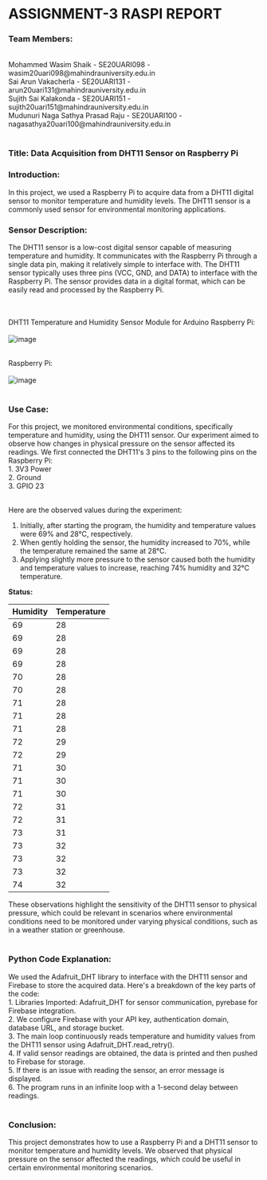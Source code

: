 # ASSIGNMENT-3 RASPI REPORT

<h3>Team Members: </h3> <br>
Mohammed Wasim Shaik - SE20UARI098 - wasim20uari098@mahindrauniversity.edu.in <br>
Sai Arun Vakacherla - SE20UARI131 - arun20uari131@mahindrauniversity.edu.in <br>
Sujith Sai Kalakonda - SE20UARI151 - sujith20uari151@mahindrauniversity.edu.in <br>
Mudunuri Naga Sathya Prasad Raju - SE20UARI100 - nagasathya20uari100@mahindrauniversity.edu.in <br>
<br>

<h3>Title: Data Acquisition from DHT11 Sensor on Raspberry Pi</h3> 

<h3>Introduction:</h3>
In this project, we used a Raspberry Pi to acquire data from a DHT11 digital sensor to monitor temperature and humidity levels. The DHT11 sensor is a commonly used sensor for environmental monitoring applications.
<br>

<h3>Sensor Description:</h3>
The DHT11 sensor is a low-cost digital sensor capable of measuring temperature and humidity. It communicates with the Raspberry Pi through a single data pin, making it relatively simple to interface with. The DHT11 sensor typically uses three pins (VCC, GND, and DATA) to interface with the Raspberry Pi. The sensor provides data in a digital format, which can be easily read and processed by the Raspberry Pi. <br>
<br>
<br>

DHT11 Temperature and Humidity Sensor Module for Arduino Raspberry Pi: <br>
<br>
![image](https://github.com/sujithsai-kalakonda/se20uari151_assign3_RasPi/assets/108214819/2f7191a6-6e28-4bed-a167-284fdeb52383) <br>
<br>

Raspberry Pi: <br>
<br>
![image](https://github.com/sujithsai-kalakonda/se20uari151_assign3_RasPi/assets/108214819/d93004f0-623a-4fb0-bcbe-dbb0ccb8b5d9) <br>
<br>

<h3>Use Case:</h3>
For this project, we monitored environmental conditions, specifically temperature and humidity, using the DHT11 sensor. Our experiment aimed to observe how changes in physical pressure on the sensor affected its readings. We first connected the DHT11's 3 pins to the following pins on the Raspberry Pi: <br>
1. 3V3 Power <br>
2. Ground <br>
3. GPIO 23 <br>
<br>

Here are the observed values during the experiment: <br>
1. Initially, after starting the program, the humidity and temperature values were 69% and 28°C, respectively. <br>
2. When gently holding the sensor, the humidity increased to 70%, while the temperature remained the same at 28°C. <br>
3. Applying slightly more pressure to the sensor caused both the humidity and temperature values to increase, reaching 74% humidity and 32°C temperature. <br>

**Status:**

| Humidity | Temperature |
|----------|-------------|
| 69       | 28          |
| 69       | 28          |
| 69       | 28          |
| 69       | 28          |
| 70       | 28          |
| 70       | 28          |
| 71       | 28          |
| 71       | 28          |
| 71       | 28          |
| 72       | 29          |
| 72       | 29          |
| 71       | 30          |
| 71       | 30          |
| 71       | 30          |
| 72       | 31          |
| 72       | 31          |
| 73       | 31          |
| 73       | 32          |
| 73       | 32          |
| 73       | 32          |
| 74       | 32          |

These observations highlight the sensitivity of the DHT11 sensor to physical pressure, which could be relevant in scenarios where environmental conditions need to be monitored under varying physical conditions, such as in a weather station or greenhouse. <br>
<br>

<h3>Python Code Explanation:</h3>
We used the Adafruit_DHT library to interface with the DHT11 sensor and Firebase to store the acquired data. Here's a breakdown of the key parts of the code: <br>
1. Libraries Imported: Adafruit_DHT for sensor communication, pyrebase for Firebase integration. <br>
2. We configure Firebase with your API key, authentication domain, database URL, and storage bucket. <br>
3. The main loop continuously reads temperature and humidity values from the DHT11 sensor using Adafruit_DHT.read_retry(). <br>
4. If valid sensor readings are obtained, the data is printed and then pushed to Firebase for storage. <br>
5. If there is an issue with reading the sensor, an error message is displayed. <br>
6. The program runs in an infinite loop with a 1-second delay between readings. <br>
<br>

<h3>Conclusion:</h3>
This project demonstrates how to use a Raspberry Pi and a DHT11 sensor to monitor temperature and humidity levels. We observed that physical pressure on the sensor affected the readings, which could be useful in certain environmental monitoring scenarios.
